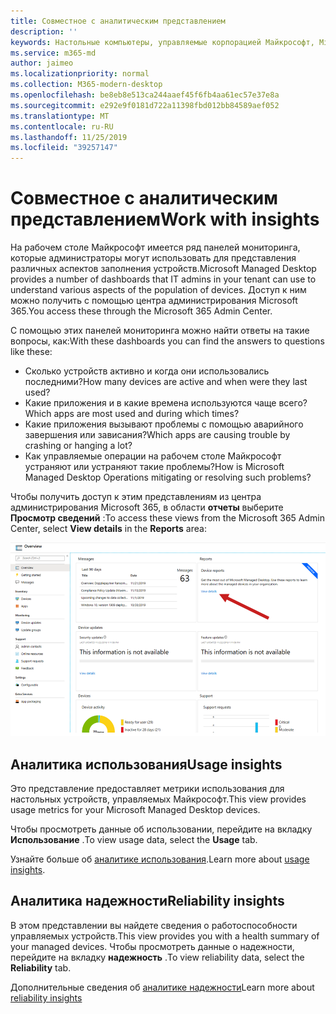 ```yaml
---
title: Совместное с аналитическим представлением
description: ''
keywords: Настольные компьютеры, управляемые корпорацией Майкрософт, Microsoft 365, служба, документация
ms.service: m365-md
author: jaimeo
ms.localizationpriority: normal
ms.collection: M365-modern-desktop
ms.openlocfilehash: be8eb8e513ca244aaef45f6fb4aa61ec57e37e8a
ms.sourcegitcommit: e292e9f0181d722a11398fbd012bb84589aef052
ms.translationtype: MT
ms.contentlocale: ru-RU
ms.lasthandoff: 11/25/2019
ms.locfileid: "39257147"
---
```

# <a name="work-with-insights"></a><span data-ttu-id="c9127-103">Совместное с аналитическим представлением</span><span class="sxs-lookup"><span data-stu-id="c9127-103">Work with insights</span></span>

<span data-ttu-id="c9127-104">На рабочем столе Майкрософт имеется ряд панелей мониторинга, которые администраторы могут использовать для представления различных аспектов заполнения устройств.</span><span class="sxs-lookup"><span data-stu-id="c9127-104">Microsoft Managed Desktop provides a number of dashboards that IT admins in your tenant can use to understand various aspects of the population of devices.</span></span> <span data-ttu-id="c9127-105">Доступ к ним можно получить с помощью центра администрирования Microsoft 365.</span><span class="sxs-lookup"><span data-stu-id="c9127-105">You access these through the Microsoft 365 Admin Center.</span></span>

<span data-ttu-id="c9127-106">С помощью этих панелей мониторинга можно найти ответы на такие вопросы, как:</span><span class="sxs-lookup"><span data-stu-id="c9127-106">With these dashboards you can find the answers to questions like these:</span></span>

- <span data-ttu-id="c9127-107">Сколько устройств активно и когда они использовались последними?</span><span class="sxs-lookup"><span data-stu-id="c9127-107">How many devices are active and when were they last used?</span></span>
- <span data-ttu-id="c9127-108">Какие приложения и в какие времена используются чаще всего?</span><span class="sxs-lookup"><span data-stu-id="c9127-108">Which apps are most used and during which times?</span></span>
- <span data-ttu-id="c9127-109">Какие приложения вызывают проблемы с помощью аварийного завершения или зависания?</span><span class="sxs-lookup"><span data-stu-id="c9127-109">Which apps are causing trouble by crashing or hanging a lot?</span></span>
- <span data-ttu-id="c9127-110">Как управляемые операции на рабочем столе Майкрософт устраняют или устраняют такие проблемы?</span><span class="sxs-lookup"><span data-stu-id="c9127-110">How is Microsoft Managed Desktop Operations mitigating or resolving such problems?</span></span>

<span data-ttu-id="c9127-111">Чтобы получить доступ к этим представлениям из центра администрирования Microsoft 365, в области **отчеты** выберите **Просмотр сведений** :</span><span class="sxs-lookup"><span data-stu-id="c9127-111">To access these views from the Microsoft 365 Admin Center, select **View details** in the **Reports** area:</span></span>

![Обзор области аналитических сведений](images/insights_overview.png)



## <a name="usage-insights"></a><span data-ttu-id="c9127-113">Аналитика использования</span><span class="sxs-lookup"><span data-stu-id="c9127-113">Usage insights</span></span>
<span data-ttu-id="c9127-114">Это представление предоставляет метрики использования для настольных устройств, управляемых Майкрософт.</span><span class="sxs-lookup"><span data-stu-id="c9127-114">This view provides usage metrics for your Microsoft Managed Desktop devices.</span></span> 

<span data-ttu-id="c9127-115">Чтобы просмотреть данные об использовании, перейдите на вкладку **Использование** .</span><span class="sxs-lookup"><span data-stu-id="c9127-115">To view usage data, select the **Usage** tab.</span></span>

<span data-ttu-id="c9127-116">Узнайте больше об [аналитике использования](usage-insights.md).</span><span class="sxs-lookup"><span data-stu-id="c9127-116">Learn more about [usage insights](usage-insights.md).</span></span>

## <a name="reliability-insights"></a><span data-ttu-id="c9127-117">Аналитика надежности</span><span class="sxs-lookup"><span data-stu-id="c9127-117">Reliability insights</span></span>
<span data-ttu-id="c9127-118">В этом представлении вы найдете сведения о работоспособности управляемых устройств.</span><span class="sxs-lookup"><span data-stu-id="c9127-118">This view provides you with a health summary of your managed devices.</span></span> <span data-ttu-id="c9127-119">Чтобы просмотреть данные о надежности, перейдите на вкладку **надежность** .</span><span class="sxs-lookup"><span data-stu-id="c9127-119">To view reliability data, select the **Reliability** tab.</span></span>

<span data-ttu-id="c9127-120">Дополнительные сведения об [аналитике надежности](reliability-insights.md)</span><span class="sxs-lookup"><span data-stu-id="c9127-120">Learn more about [reliability insights](reliability-insights.md)</span></span>